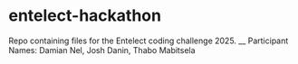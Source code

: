 # entelect-hackathon
Repo containing files for the Entelect coding challenge 2025. __
Participant Names: Damian Nel, Josh Danin, Thabo Mabitsela
